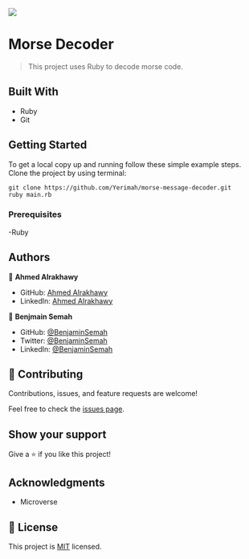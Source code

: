 
![](https://img.shields.io/badge/Morse-Decorder-brown)
# Morse Decoder
> This project uses Ruby to decode morse code.

## Built With
- Ruby
- Git

## Getting Started
To get a local copy up and running follow these simple example steps.
Clone the project by using terminal:
```
git clone https://github.com/Yerimah/morse-message-decoder.git
ruby main.rb
```
### Prerequisites
-Ruby

## Authors

👤 **Ahmed Alrakhawy**

- GitHub: [Ahmed Alrakhawy](https://github.com/ahmedtaa)
- LinkedIn: [Ahmed Alrakhawy](https://www.linkedin.com/in/ahmedtaa/)

👤 **Benjmain Semah**

- GitHub: [@BenjaminSemah](https://github.com/BenjaminSemah)
- Twitter: [@BenjaminSemah](https://twitter.com/BenjaminSemah)
- LinkedIn: [@BenjaminSemah](https://www.linkedin.com/in/benjaminsemah/)


## 🤝 Contributing

Contributions, issues, and feature requests are welcome!

Feel free to check the [issues page](https://github.com/ahmedtaa/morse-decode/issues).

## Show your support

Give a ⭐️ if you like this project!

## Acknowledgments

- Microverse

## 📝 License

This project is [MIT](./MIT.md) licensed.